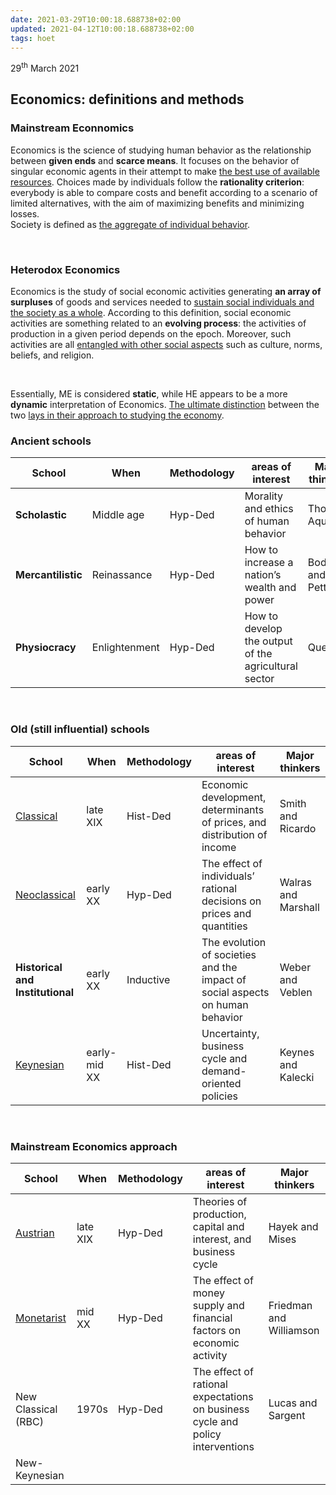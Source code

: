 ```yaml
---
date: 2021-03-29T10:00:18.688738+02:00
updated: 2021-04-12T10:00:18.688738+02:00
tags: hoet
---
```

<p class="date">29<sup>th</sup> March 2021</p>

## Economics: definitions and methods

### Mainstream Econnomics

Economics is the science of studying human behavior as the relationship between **given ends** and **scarce means**.
It focuses on the behavior of singular economic agents in their attempt to make <u>the best use of available resources</u>. Choices made by individuals follow the **rationality criterion**: everybody is able to compare costs and benefit according to a scenario of limited alternatives, with the aim of maximizing benefits and minimizing losses.  
Society is defined as <u>the aggregate of individual behavior</u>.

<br>

### Heterodox Economics

Economics is the study of social economic activities generating **an array of surpluses** of goods and services needed to <u>sustain social individuals and the society as a whole</u>. According to this definition, social economic activities are something related to an **evolving process**: the activities of production in a given period depends on the epoch. Moreover, such activities are all <u>entangled with other social aspects</u> such as culture, norms, beliefs, and religion.

<br>

Essentially, ME is considered **static**, while HE appears to be a more **dynamic** interpretation of Economics. <u>The ultimate distinction</u> between the two <u>lays in their approach to studying the economy</u>.

### Ancient schools 

| School             | When          | Methodology | areas of interest                                    | Major thinkers  |
| ------------------ | ------------- | ----------- | ---------------------------------------------------- | --------------- |
| **Scholastic**     | Middle age    | Hyp-Ded     | Morality and ethics of human behavior                | Thomas Aquinas  |
| **Mercantilistic** | Reinassance   | Hyp-Ded     | How to increase a nation’s wealth and power          | Bodin and Petty |
| **Physiocracy**    | Enlightenment | Hyp-Ded     | How to develop the output of the agricultural sector | Quesnay         |

<br>

### Old (still influential) schools

| School                                                                                                     | When         | Methodology | areas of interest                                                             | Major thinkers      |
| ---------------------------------------------------------------------------------------------------------- | ------------ | ----------- | ----------------------------------------------------------------------------- | ------------------- |
| [Classical](https://en.wikipedia.org/wiki/Classical_economics "Classical economics on Wikipedia")          | late XIX     | Hist-Ded    | Economic development, determinants of prices, and distribution of income      | Smith and Ricardo   |
| [Neoclassical](https://en.wikipedia.org/wiki/Neoclassical_economics "Neoclassical economics on Wikipedia") | early XX     | Hyp-Ded     | The effect of individuals’ rational decisions on prices and quantities        | Walras and Marshall |
| **Historical and Institutional**                                                                           | early XX     | Inductive   | The evolution of societies and the impact of social aspects on human behavior | Weber and Veblen    |
| [Keynesian](https://en.wikipedia.org/wiki/Keynesian_economics "Keynesian economics on Wikipedia")          | early-mid XX | Hist-Ded    | Uncertainty, business cycle and demand-oriented policies                      | Keynes and Kalecki  |

<br>

### Mainstream Economics approach

| School                                                                                   | When     | Methodology | areas of interest                                                              | Major thinkers          |
| ---------------------------------------------------------------------------------------- | -------- | ----------- | ------------------------------------------------------------------------------ | ----------------------- |
| [Austrian](https://en.wikipedia.org/wiki/Austrian_School "Austrian School on Wikipedia") | late XIX | Hyp-Ded     | Theories of production, capital and interest, and business cycle               | Hayek and Mises         |
| [Monetarist](https://en.wikipedia.org/wiki/Monetarism "Monetarism on Wikipedia")         | mid XX   | Hyp-Ded     | The effect of money supply and financial factors on economic activity          | Friedman and Williamson |
| New Classical (RBC)                                                                      | 1970s    | Hyp-Ded     | The effect of rational expectations on business cycle and policy interventions | Lucas and Sargent       |
| New-Keynesian                                                                            |          |             |                                                                                |                         |

<br>